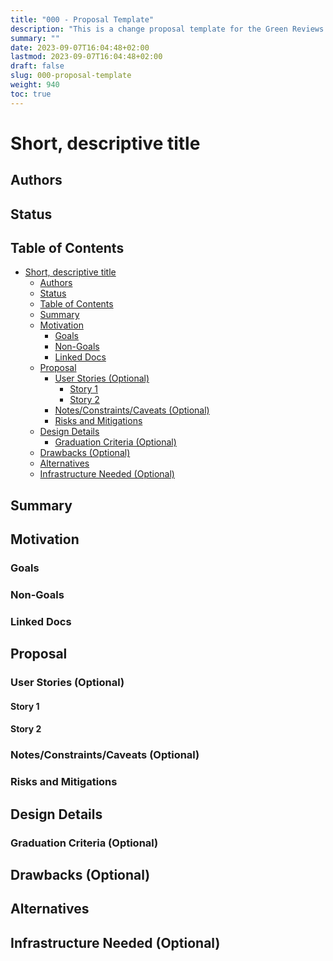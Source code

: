```yaml
---
title: "000 - Proposal Template"
description: "This is a change proposal template for the Green Reviews WG repository."
summary: ""
date: 2023-09-07T16:04:48+02:00
lastmod: 2023-09-07T16:04:48+02:00
draft: false
slug: 000-proposal-template
weight: 940
toc: true
---
```


<!--
How to use this template:

- Make a copy of this file in the docs/proposals/ directory
- Set the name of the file to contain the next logical number and the name of the feature
- Fill out at least the Status, Motivation and Goals/Non-Goals fields.
- Open a PR to green-reviews-tooling
- Merge early and iterate

For more tips see the Contributing docs: https://github.com/cncf-tags/green-reviews-tooling/blob/main/CONTRIBUTING.md#proposals
-->

# Short, descriptive title

<!--
Keep the title short, simple, and descriptive. A good
title can help communicate what the proposal is and should be
considered as part of any review.
-->

## Authors

<!--
Who is responsible for this proposal? Who can answer questions?
-->

## Status

<!--
Must be one of provisional, implementable, implemented, deferred,
rejected, withdrawn, or replaced.
-->

<!--
The headings here are just starting points, add more as makes sense for what you
are proposing.
-->
## Table of Contents
<!-- toc -->
- [Short, descriptive title](#short-descriptive-title)
  - [Authors](#authors)
  - [Status](#status)
  - [Table of Contents](#table-of-contents)
  - [Summary](#summary)
  - [Motivation](#motivation)
    - [Goals](#goals)
    - [Non-Goals](#non-goals)
    - [Linked Docs](#linked-docs)
  - [Proposal](#proposal)
    - [User Stories (Optional)](#user-stories-optional)
      - [Story 1](#story-1)
      - [Story 2](#story-2)
    - [Notes/Constraints/Caveats (Optional)](#notesconstraintscaveats-optional)
    - [Risks and Mitigations](#risks-and-mitigations)
  - [Design Details](#design-details)
    - [Graduation Criteria (Optional)](#graduation-criteria-optional)
  - [Drawbacks (Optional)](#drawbacks-optional)
  - [Alternatives](#alternatives)
  - [Infrastructure Needed (Optional)](#infrastructure-needed-optional)
<!-- /toc -->

## Summary

<!--
A good summary is at least a paragraph in length and should be written with a wide audience
in mind.

It should encompass the entire document, and serve as both future documentation
and as a quick reference for people coming by to learn the proposal's purpose
without reading the entire thing.

Both in this section and below, follow the guidelines of the [documentation
style guide]. In particular, wrap lines to a reasonable length, to make it
easier for reviewers to cite specific portions, and to minimize diff churn on
updates.

[documentation style guide]: https://github.com/kubernetes/community/blob/master/contributors/guide/style-guide.md
-->

## Motivation

<!--
This section is for explicitly listing the motivation, goals and non-goals of
this proposal. Describe why the change is important, how it fits into the project's
goals and the benefits to users.

It is helpful to frame this to answer the question: "What is the problem this proposal
is trying to solve?"
-->

### Goals

<!--
List the specific goals of the proposal. What is it trying to achieve? How will we
know that this has succeeded?
-->

### Non-Goals

<!--
What is out of scope for this proposal? Listing non-goals helps to focus discussion
and make progress.

It is important to remember that non-goals are still equally important things
which will be dealt with one day but are not things which need to be dealt with immediately
within the scope of this work. This helps make sure everyone is crystal clear on the outcomes.
-->

### Linked Docs

<!--
Provide links to previous discussions, Slack threads, motivation issues or any other document
with context. It is really helpful to provide a "source of truth" for the work
so that people aren't searching all over the place for lost context.
-->

## Proposal

<!--
This is where we get down to the specifics of what the proposal actually is:
outlining your solution to the problem described in the Motivation section.
This should have enough detail that reviewers can understand exactly what
you're proposing, but should not include things like API designs or
implementation. The "Design Details" section below is for the real
nitty-gritty.
-->

### User Stories (Optional)

<!--
Detail the things that people will be able to do if this proposal is implemented.
Include as much detail as possible so that people can understand the "how" of
the system. The goal here is to make this feel real for users without getting
bogged down.
-->

#### Story 1

#### Story 2

### Notes/Constraints/Caveats (Optional)

<!--
What are the caveats to the proposal?
What are some important details that didn't come across above?
Go in to as much detail as necessary here.
This might be a good place to talk about core concepts and how they relate.
-->

### Risks and Mitigations

<!--
What are the risks of this proposal, and how do we mitigate?
Think broadly.  For example, consider how this will impact or be impacted
by scaling to support more CNCF Projects.

How will this affect the benchmark tests, CNCF Project Maintainers, pipeline maintainers, etc?
-->

## Design Details

<!--
This section should contain enough information that the specifics of your
change are understandable. This may include manifests or workflow examples
(though not always required) or even code snippets. If there's any ambiguity
about HOW your proposal will be implemented, this is the place to discuss them.
-->

### Graduation Criteria (Optional)

<!--
List criteria which would allow progression from one maturity level to another.
eg. What needs to have been accomplished/demonstrated to move from Alpha to Beta.

If applicable, what is the milestone marker which will allow deprecation of the
replaced capability?
-->

## Drawbacks (Optional)

<!--
What other approaches did you consider, and why did you rule them out? These do
not need to be as detailed as the proposal, but should include enough
information to express the idea and why it was not acceptable.
-->

## Alternatives

<!--
What other approaches did you consider, and why did you rule them out? These do
not need to be as detailed as the proposal (pros and cons are fine),
but should include enough information to express the idea and why it was not acceptable
as well as illustrate why the final solution was selected.
-->

## Infrastructure Needed (Optional)

<!--
Use this section if you need things from the project/SIG. Examples include a
new subproject, repos requested, or GitHub details. Listing these here allows a
SIG to get the process for these resources started right away.
-->
